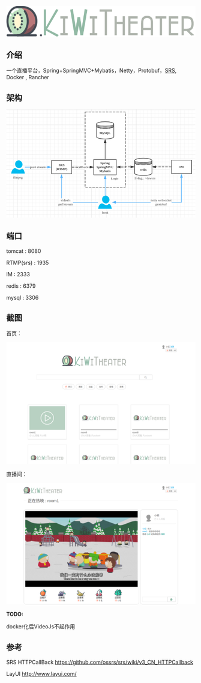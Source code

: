 

<p align="center"><img src="assets/logo.png" width="623"/>
</p>



## 介绍

一个直播平台，Spring+SpringMVC+Mybatis，Netty，Protobuf，[SRS](https://github.com/ossrs/srs), Docker , Rancher

## 架构

![1528423684326](assets/1528423684326.png)



## 端口

tomcat : 8080

RTMP(srs) : 1935

IM : 2333

redis : 6379

mysql : 3306

## 截图

首页：

![kiwi theater 首页](assets/kiwi%20theater%20%E9%A6%96%E9%A1%B5.png)

直播间：

![localhost 8080 play roomid 9](assets/localhost%208080%20play%20roomid%209.png)



**TODO:**

docker化后VideoJs不起作用



## 参考

SRS HTTPCallBack https://github.com/ossrs/srs/wiki/v3_CN_HTTPCallback

LayUI http://www.layui.com/

